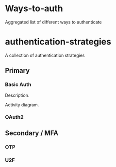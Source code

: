 # Ways-to-auth
Aggregated list of different ways to authenticate

# authentication-strategies
A collection of authentication strategies

## Primary

### Basic Auth

Description.

Activity diagram.

### OAuth2

## Secondary / MFA

### OTP

### U2F
